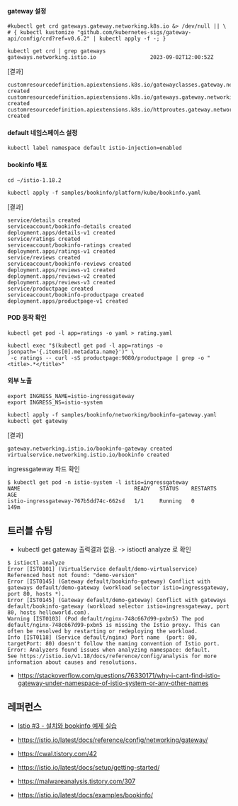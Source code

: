 
#### gateway 설정 ####
```
#kubectl get crd gateways.gateway.networking.k8s.io &> /dev/null || \
# { kubectl kustomize "github.com/kubernetes-sigs/gateway-api/config/crd?ref=v0.6.2" | kubectl apply -f -; }
```

```
kubectl get crd | grep gateways
gateways.networking.istio.io                 2023-09-02T12:00:52Z
```


[결과]
```
customresourcedefinition.apiextensions.k8s.io/gatewayclasses.gateway.networking.k8s.io created
customresourcedefinition.apiextensions.k8s.io/gateways.gateway.networking.k8s.io created
customresourcedefinition.apiextensions.k8s.io/httproutes.gateway.networking.k8s.io created
```

#### default 네임스페이스 설정 ####
```
kubectl label namespace default istio-injection=enabled
```


#### bookinfo 배포 ####
```
cd ~/istio-1.18.2

kubectl apply -f samples/bookinfo/platform/kube/bookinfo.yaml 
```
[결과]
```
service/details created
serviceaccount/bookinfo-details created
deployment.apps/details-v1 created
service/ratings created
serviceaccount/bookinfo-ratings created
deployment.apps/ratings-v1 created
service/reviews created
serviceaccount/bookinfo-reviews created
deployment.apps/reviews-v1 created
deployment.apps/reviews-v2 created
deployment.apps/reviews-v3 created
service/productpage created
serviceaccount/bookinfo-productpage created
deployment.apps/productpage-v1 created
```

#### POD 동작 확인 ####
```
kubectl get pod -l app=ratings -o yaml > rating.yaml

kubectl exec "$(kubectl get pod -l app=ratings -o jsonpath='{.items[0].metadata.name}')" \
 -c ratings -- curl -sS productpage:9080/productpage | grep -o "<title>.*</title>"
```

#### 외부 노출 ####
```
export INGRESS_NAME=istio-ingressgateway
export INGRESS_NS=istio-system

kubectl apply -f samples/bookinfo/networking/bookinfo-gateway.yaml
kubectl get gateway
```
[결과]
```
gateway.networking.istio.io/bookinfo-gateway created
virtualservice.networking.istio.io/bookinfo created
```

ingressgateway 파드 확인 
```
$ kubectl get pod -n istio-system -l istio=ingressgateway
NAME                                    READY   STATUS    RESTARTS   AGE
istio-ingressgateway-767b5dd74c-662sd   1/1     Running   0          149m
```

## 트러블 슈팅 ##
* kubectl get gateway 출력결과 없음.
-> istioctl analyze 로 확인
```
$ istioctl analyze 
Error [IST0101] (VirtualService default/demo-virtualservice) Referenced host not found: "demo-version"
Error [IST0145] (Gateway default/bookinfo-gateway) Conflict with gateways default/demo-gateway (workload selector istio=ingressgateway, port 80, hosts *).
Error [IST0145] (Gateway default/demo-gateway) Conflict with gateways default/bookinfo-gateway (workload selector istio=ingressgateway, port 80, hosts helloworld.com).
Warning [IST0103] (Pod default/nginx-748c667d99-pxbn5) The pod default/nginx-748c667d99-pxbn5 is missing the Istio proxy. This can often be resolved by restarting or redeploying the workload.
Info [IST0118] (Service default/nginx) Port name  (port: 80, targetPort: 80) doesn't follow the naming convention of Istio port.
Error: Analyzers found issues when analyzing namespace: default.
See https://istio.io/v1.18/docs/reference/config/analysis for more information about causes and resolutions.
```
* https://stackoverflow.com/questions/76330171/why-i-cant-find-istio-gateway-under-namespace-of-istio-system-or-any-other-names

## 레퍼런스 ##

* [Istio #3 - 설치와 bookinfo 예제 실습](https://musclebear.tistory.com/157)
 
* https://istio.io/latest/docs/reference/config/networking/gateway/

* https://cwal.tistory.com/42

* https://istio.io/latest/docs/setup/getting-started/
  
* https://malwareanalysis.tistory.com/307

* https://istio.io/latest/docs/examples/bookinfo/
